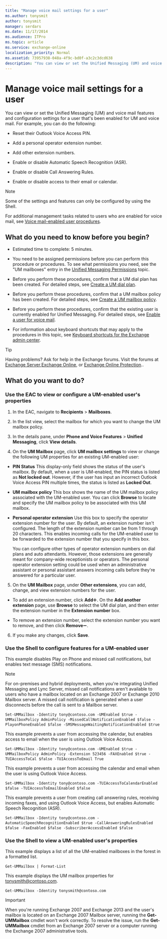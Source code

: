 ```yaml
---
title: "Manage voice mail settings for a user"
ms.author: tonysmit
author: tonysmit
manager: serdars
ms.date: 11/17/2014
ms.audience: ITPro
ms.topic: article
ms.service: exchange-online
localization_priority: Normal
ms.assetid: 73957938-048a-4f9c-bd0f-a3c2c3dcd638
description: "You can view or set the Unified Messaging (UM) and voice mail features and configuration settings for a user that's been enabled for UM and voice mail. For example, you can do the following:"
---
```


# Manage voice mail settings for a user

You can view or set the Unified Messaging (UM) and voice mail features and configuration settings for a user that's been enabled for UM and voice mail. For example, you can do the following:
  
- Reset their Outlook Voice Access PIN.
    
- Add a personal operator extension number.
    
- Add other extension numbers.
    
- Enable or disable Automatic Speech Recognition (ASR).
    
- Enable or disable Call Answering Rules.
    
- Enable or disable access to their email or calendar.
    
> [!NOTE]
> Some of the settings and features can only be configured by using the Shell. 
  
For additional management tasks related to users who are enabled for voice mail, see [Voice mail-enabled user procedures](voice-mail-enabled-user-procedures.md).
  
## What do you need to know before you begin?

- Estimated time to complete: 5 minutes.
    
- You need to be assigned permissions before you can perform this procedure or procedures. To see what permissions you need, see the "UM mailboxes" entry in the [Unified Messaging Permissions](https://technet.microsoft.com/library/d326c3bc-8f33-434a-bf02-a83cc26a5498.aspx) topic. 
    
- Before you perform these procedures, confirm that a UM dial plan has been created. For detailed steps, see [Create a UM dial plan](../../voice-mail-unified-messaging/connect-voice-mail-system/create-um-dial-plan.md).
    
- Before you perform these procedures, confirm that a UM mailbox policy has been created. For detailed steps, see [Create a UM mailbox policy](create-um-mailbox-policy.md).
    
- Before you perform these procedures, confirm that the existing user is currently enabled for Unified Messaging. For detailed steps, see [Enable a user for voice mail](enable-a-user-for-voice-mail.md).
    
- For information about keyboard shortcuts that may apply to the procedures in this topic, see [Keyboard shortcuts for the Exchange admin center](../../accessibility/keyboard-shortcuts-in-admin-center.md).
    
> [!TIP]
> Having problems? Ask for help in the Exchange forums. Visit the forums at [Exchange Server](https://go.microsoft.com/fwlink/p/?linkId=60612),[Exchange Online](https://go.microsoft.com/fwlink/p/?linkId=267542), or [Exchange Online Protection](https://go.microsoft.com/fwlink/p/?linkId=285351).. 
  
## What do you want to do?

### Use the EAC to view or configure a UM-enabled user's properties

1. In the EAC, navigate to **Recipients** \> **Mailboxes**.
    
2. In the list view, select the mailbox for which you want to change the UM mailbox policy.
    
3. In the details pane, under **Phone and Voice Features** \> **Unified Messaging**, click **View details**.
    
4. On the **UM Mailbox** page, click **UM mailbox settings** to view or change the following UM properties for an existing UM-enabled user: 
    
  - **PIN Status** This display-only field shows the status of the user's mailbox. By default, when a user is UM-enabled, the PIN status is listed as **Not locked out**. However, if the user has input an incorrect Outlook Voice Access PIN multiple times, the status is listed as **Locked Out**.
    
  - **UM mailbox policy** This box shows the name of the UM mailbox policy associated with the UM-enabled user. You can click **Browse** to locate and specify the UM mailbox policy to be associated with this UM mailbox. 
    
  - **Personal operator extension** Use this box to specify the operator extension number for the user. By default, an extension number isn't configured. The length of the extension number can be from 1 through 20 characters. This enables incoming calls for the UM-enabled user to be forwarded to the extension number that you specify in this box. 
    
    You can configure other types of operator extension numbers on dial plans and auto attendants. However, those extensions are generally meant for company-wide receptionists or operators. The personal operator extension setting could be used when an administrative assistant or personal assistant answers incoming calls before they're answered for a particular user.
    
5. On the **UM Mailbox** page, under **Other extensions**, you can add, change, and view extension numbers for the user.
    
  - To add an extension number, click **Add**![Add Icon](../../media/ITPro_EAC_AddIcon.gif). On the **Add another extension** page, use **Browse** to select the UM dial plan, and then enter the extension number in the **Extension number** box. 
    
  - To remove an extension number, select the extension number you want to remove, and then click **Remove**![Remove icon](../../media/ITPro_EAC_RemoveIcon.gif). 
    
6. If you make any changes, click **Save**.
    
### Use the Shell to configure features for a UM-enabled user

This example disables Play on Phone and missed call notifications, but enables text message (SMS) notifications.
  
> [!NOTE]
> For on-premises and hybrid deployments, when you're integrating Unified Messaging and Lync Server, missed call notifications aren't available to users who have a mailbox located on an Exchange 2007 or Exchange 2010 Mailbox server. A missed call notification is generated when a user disconnects before the call is sent to a Mailbox server. 
  
```
Set-UMMailbox -Identity tony@contoso.com -UMEnabled $true -UMMailboxPolicy AdminPolicy -MissedCallNotificationEnabled $false -PlayonPhoneEnabled $false -SMSMessageWaitingNotificationEnabled $true
```

This example prevents a user from accessing the calendar, but enables access to email when the user is using Outlook Voice Access.
  
```
Set-UMMailbox -Identity tony@contoso.com -UMEnabled $true -UMMailboxPolicy AdminPolicy -Extension 523456 -FAXEnabled $true -TUIAccessToCal $false -TUIAccessToEmail True
```

This example prevents a user from accessing the calendar and email when the user is using Outlook Voice Access.
  
```
Set-UMMailbox -Identity tony@contoso.com -TUIAccessToCalendarEnabled $false -TUIAccessToEmailEnabled $false
```

This example prevents a user from creating call answering rules, receiving incoming faxes, and using Outlook Voice Access, but enables Automatic Speech Recognition (ASR).
  
```
Set-UMMailbox -Identity tony@contoso.com -AutomaticSpeechRecognitionEnabled $true -CallAnsweringRulesEnabled $false -FaxEnabled $false -SubscriberAccessEnabled $false 
```

### Use the Shell to view a UM-enabled user's properties

This example displays a list of all the UM-enabled mailboxes in the forest in a formatted list.
  
```
Get-UMMailbox | Format-List
```

This example displays the UM mailbox properties for tonysmith@contoso.com.
  
```
Get-UMMailbox -Identity tonysmith@contoso.com
```

> [!IMPORTANT]
> When you're running Exchange 2007 and Exchange 2013 and the user's mailbox is located on an Exchange 2007 Mailbox server, running the **Get-UMMailbox** cmdlet won't work correctly. To resolve the issue, run the **Get-UMMailbox** cmdlet from an Exchange 2007 server or a computer running the Exchange 2007 administrative tools. 
  

